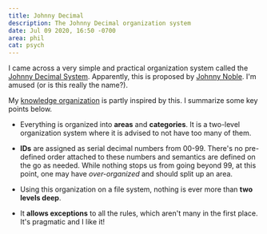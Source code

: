 ```yaml
---
title: Johnny Decimal
description: The Johnny Decimal organization system
date: Jul 09 2020, 16:50 -0700
area: phil
cat: psych
---
```


I came across a very simple and practical organization system called the
[Johnny Decimal System](https://johnnydecimal.com). Apparently, this is proposed
by [Johnny Noble](https://johnnydecimal.com/contact/). I'm amused (or is this really
the name?).

My [knowledge organization](/kb/elements-of-the-knowledge-base) is partly inspired
by this. I summarize some key points below.

- Everything is organized into **areas** and **categories**. It is a two-level
  organization system where it is advised to not have too many of them.

- **IDs** are assigned as serial decimal numbers from 00-99. There's no pre-defined
  order attached to these numbers and semantics are defined on the go as needed. While
  nothing stops us from going beyond 99, at this point, one may have _over-organized_
  and should split up an area.

- Using this organization on a file system, nothing is ever more than **two levels
  deep**.

- It **allows exceptions** to all the rules, which aren't many in the first place.
  It's pragmatic and I like it!
